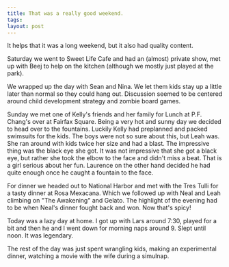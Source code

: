 ```yaml
---
title: That was a really good weekend.
tags: 
layout: post
---
```


It helps that it was a long weekend, but it also had quality content.

Saturday we went to Sweet Life Cafe and had an (almost) private show, met up with Beej to help on the kitchen (although we mostly just played at the park).

 We wrapped up the day with Sean and Nina. We let them kids stay up a little later than normal so they could hang out. Discussion seemed to be centered around child development strategy and zombie board games.

 Sunday we met one of Kelly's friends and her family for Lunch at P.F. Chang's over at Fairfax Square. Being a very hot and sunny day we decided to head over to the fountains. Luckily Kelly had preplanned and packed swimsuits for the kids. The boys were not so sure about this, but Leah was. She ran around with kids twice her size and had a blast. The impressive thing was the black eye she got. It was not impressive that she got a black eye, but rather she took the elbow to the face and didn't miss a beat. That is a girl serious about her fun. Laurence on the other hand decided he had quite enough once he caught a fountain to the face. 

 For dinner we headed out to National Harbor and met with the Tres Tulli for a tasty dinner at Rosa Mexacana. Which we followed up with Neal and Leah climbing on "The Awakening" and Gelato. The highlight of the evening had to be when Neal's dinner fought back and won. Now that's spicy!

 Today was a lazy day at home. I got up with Lars around 7:30, played for a bit and then he and I went down for morning naps around 9. Slept until noon. It was legendary.

 The rest of the day was just spent wrangling kids, making an experimental dinner, watching a movie with the wife during a simulnap.
